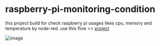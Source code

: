 # raspberry-pi-monitoring-condition
this project build for check raspberry pi usages likes cpu, memory and temperature by node-red. use this flow >> [project](https://github.com/juanpradana/raspberry-pi-monitoring-condition/blob/main/condition_status.json)

![image](https://github.com/juanpradana/raspberry-pi-monitoring-condition/assets/30497994/761e73d7-b138-4f6a-8b63-9ddbb9c655c8)
